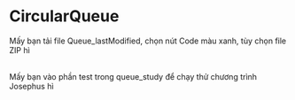 # CircularQueue

<p>Mấy bạn tải file Queue_lastModified, chọn nút Code màu xanh, tùy chọn file ZIP hì</p>
<br>Mấy bạn vào phần test trong queue_study để chạy thử chương trình Josephus hì
